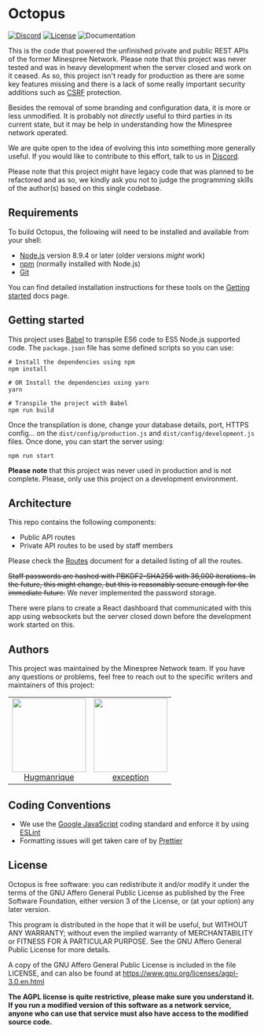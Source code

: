 # Octopus

[![Discord](https://img.shields.io/discord/352874955957862402.svg)](https://discord.gg/KUFmKXN)
[![License](https://img.shields.io/github/license/Minespree/Octopus.svg)](LICENSE)
![Documentation](https://img.shields.io/badge/docs-missing-red.svg)

This is the code that powered the unfinished private and public REST APIs of the former Minespree Network. Please note that this project was never tested and was in heavy development when the server closed and work on it ceased. As so, this project isn't ready for production as there are some key features missing and there is a lack of some really important security additions such as [CSRF](<https://www.owasp.org/index.php/Cross-Site_Request_Forgery_(CSRF)>) protection.

Besides the removal of some branding and configuration data, it is more or less unmodified. It is probably not _directly_ useful to third parties in its current state, but it may be help in understanding how the Minespree network operated.

We are quite open to the idea of evolving this into something more generally useful. If you would like to contribute to this effort, talk to us in [Discord](https://discord.gg/KUFmKXN).

Please note that this project might have legacy code that was planned to be refactored and as so, we kindly ask you not to judge the programming skills of the author(s) based on this single codebase.

## Requirements

To build Octopus, the following will need to be installed and available from your shell:

* [Node.js](https://nodejs.org/en/download/) version 8.9.4 or later (older versions _might_ work)
* [npm](https://docs.npmjs.com/getting-started/installing-node) (normally installed with Node.js)
* [Git](https://git-scm.com/)

You can find detailed installation instructions for these tools on the [Getting started](https://github.com/Minespree/Docs/blob/master/setup/DEPENDENCIES.md) docs page.

## Getting started

This project uses [Babel](https://babeljs.io/) to transpile ES6 code to ES5 Node.js supported code. The `package.json` file has some defined scripts so you can use:

```shell
# Install the dependencies using npm
npm install

# OR Install the dependencies using yarn
yarn

# Transpile the project with Babel
npm run build
```

Once the transpilation is done, change your database details, port, HTTPS config... on the `dist/config/production.js` and `dist/config/development.js` files. Once done, you can start the server using:

```
npm run start
```

**Please note** that this project was never used in production and is not complete. Please, only use this project on a development environment.

## Architecture

This repo contains the following components:

* Public API routes
* Private API routes to be used by staff members

Please check the [Routes](ROUTES.md) document for a detailed listing of all the routes.

~~Staff passwords are hashed with PBKDF2-SHA256 with 36,000 iterations. In the future, this might change, but this is reasonably secure enough for the immediate future.~~ We never implemented the password storage.

There were plans to create a React dashboard that communicated with this app using websockets but the server closed down before the development work started on this.

## Authors

This project was maintained by the Minespree Network team. If you have any questions or problems, feel free to reach out to the specific writers and maintainers of this project:

<table>
  <tbody>
    <tr>
      <td align="center">
        <a href="https://github.com/hugmanrique">
          <img width="150" height="150" src="https://github.com/hugmanrique.png?v=3&s=150">
          </br>
          Hugmanrique
        </a>
      </td>
      <td align="center">
        <a href="https://github.com/exception">
          <img width="150" height="150" src="https://github.com/exception.png?v=3&s=150">
          </br>
          exception
        </a>
      </td>
    </tr>
  <tbody>
</table>

## Coding Conventions

* We use the [Google JavaScript](https://google.github.io/styleguide/jsguide.html) coding standard and enforce it by using [ESLint](https://eslint.org/)
* Formatting issues will get taken care of by [Prettier](https://github.com/prettier/prettier)

## License

Octopus is free software: you can redistribute it and/or modify it under the terms of the GNU Affero General Public License as published by the Free Software Foundation, either version 3 of the License, or (at your option) any later version.

This program is distributed in the hope that it will be useful, but WITHOUT ANY WARRANTY; without even the implied warranty of MERCHANTABILITY or FITNESS FOR A PARTICULAR PURPOSE. See the GNU Affero General Public License for more details.

A copy of the GNU Affero General Public License is included in the file LICENSE, and can also be found at https://www.gnu.org/licenses/agpl-3.0.en.html

**The AGPL license is quite restrictive, please make sure you understand it. If you run a modified version of this software as a network service, anyone who can use that service must also have access to the modified source code.**

